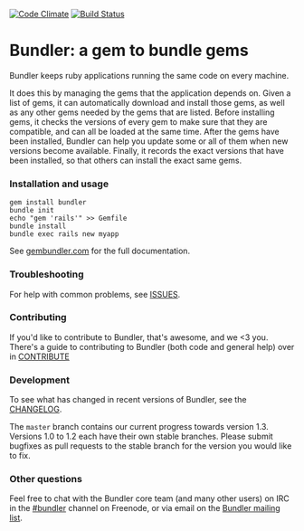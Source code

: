 [![Code Climate](https://codeclimate.com/github/bundler/bundler.png)](https://codeclimate.com/github/bundler/bundler)
[![Build Status](https://secure.travis-ci.org/bundler/bundler.png?branch=1-3-stable)](http://travis-ci.org/bundler/bundler)

# Bundler: a gem to bundle gems
Bundler keeps ruby applications running the same code on every machine.

It does this by managing the gems that the application depends on. Given a list of gems, it can automatically download and install those gems, as well as any other gems needed by the gems that are listed. Before installing gems, it checks the versions of every gem to make sure that they are compatible, and can all be loaded at the same time. After the gems have been installed, Bundler can help you update some or all of them when new versions become available. Finally, it records the exact versions that have been installed, so that others can install the exact same gems.

### Installation and usage

```
gem install bundler
bundle init
echo "gem 'rails'" >> Gemfile
bundle install
bundle exec rails new myapp
```

See [gembundler.com](http://gembundler.com) for the full documentation.

### Troubleshooting

For help with common problems, see [ISSUES](https://github.com/bundler/bundler/blob/master/ISSUES.md).

### Contributing

If you'd like to contribute to Bundler, that's awesome, and we <3 you. There's a guide to contributing to Bundler (both code and general help) over in [CONTRIBUTE](https://github.com/bundler/bundler/blob/master/CONTRIBUTE.md)

### Development

To see what has changed in recent versions of Bundler, see the [CHANGELOG](https://github.com/bundler/bundler/blob/master/CHANGELOG.md).

The `master` branch contains our current progress towards version 1.3. Versions 1.0 to 1.2 each have their own stable branches. Please submit bugfixes as pull requests to the stable branch for the version you would like to fix.

### Other questions

Feel free to chat with the Bundler core team (and many other users) on IRC in the  [#bundler](irc://irc.freenode.net/bundler) channel on Freenode, or via email on the [Bundler mailing list](http://groups.google.com/group/ruby-bundler).
